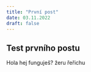 ```yaml
---
title: "První post"
date: 03.11.2022
draft: false
---
```

## Test prvního postu
Hola hej funguješ?
žeru řeřichu